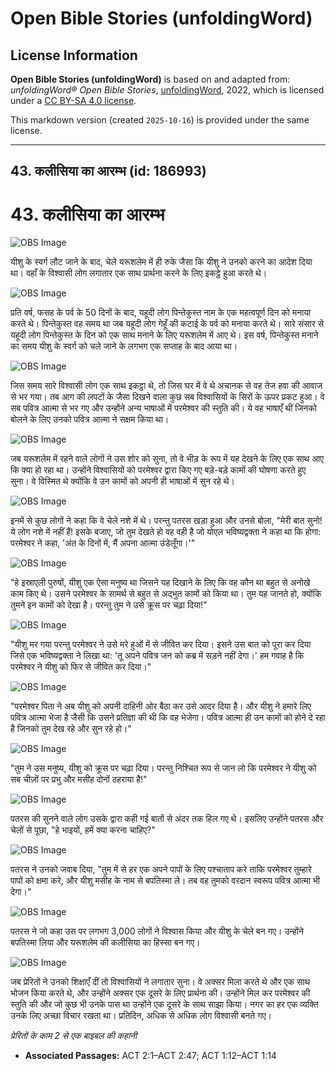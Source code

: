 # Open Bible Stories (unfoldingWord)

## License Information

**Open Bible Stories (unfoldingWord)** is based on and adapted from: _unfoldingWord® Open Bible Stories_, [unfoldingWord](https://unfoldingword.org/utw), 2022, which is licensed under a [CC BY-SA 4.0 license](https://creativecommons.org/licenses/by-sa/4.0/legalcode.en).

This markdown version (created `2025-10-16`) is provided under the same license.



--------------------------------

## 43. कलीसिया का आरम्भ (id: 186993)

43\. कलीसिया का आरम्भ
=====================

![OBS Image](https://cdn.aquifer.bible/aquifer-content/resources/UWOBS/jpg/360px/obs-en-43-01.jpg)

यीशु के स्वर्ग लौट जाने के बाद, चेले यरूशलेम में ही रुके जैसा कि यीशु ने उनको करने का आदेश दिया था। वहाँ के विश्वासी लोग लगातार एक साथ प्रार्थना करने के लिए इकट्ठे हुआ करते थे।

![OBS Image](https://cdn.aquifer.bible/aquifer-content/resources/UWOBS/jpg/360px/obs-en-43-02.jpg)

प्रति वर्ष, फसह के पर्व के 50 दिनों के बाद, यहूदी लोग पिन्तेकुस्त नाम के एक महत्वपूर्ण दिन को मनाया करते थे। पिन्तेकुस्त वह समय था जब यहूदी लोग गेहूँ की कटाई के पर्व को मनाया करते थे। सारे संसार से यहूदी लोग पिन्तेकुस्त के दिन को एक साथ मनाने के लिए यरूशलेम में आए थे। इस वर्ष, पिन्तेकुस्त मनाने का समय यीशु के स्वर्ग को चले जाने के लगभग एक सप्ताह के बाद आया था।

![OBS Image](https://cdn.aquifer.bible/aquifer-content/resources/UWOBS/jpg/360px/obs-en-43-03.jpg)

जिस समय सारे विश्वासी लोग एक साथ इकट्ठा थे, तो जिस घर में वे थे अचानक से वह तेज हवा की आवाज से भर गया। तब आग की लपटों के जैसा दिखने वाला कुछ सब विश्वासियों के सिरों के ऊपर प्रकट हुआ। वे सब पवित्र आत्मा से भर गए और उन्होंने अन्य भाषाओं में परमेश्वर की स्तुति की। ये वह भाषाएँ थीं जिनको बोलने के लिए उनको पवित्र आत्मा ने सक्षम किया था।

![OBS Image](https://cdn.aquifer.bible/aquifer-content/resources/UWOBS/jpg/360px/obs-en-43-04.jpg)

जब यरूशलेम में रहने वाले लोगों ने उस शोर को सुना, तो वे भीड़ के रूप में यह देखने के लिए एक साथ आए कि क्या हो रहा था। उन्होंने विश्वासियों को परमेश्वर द्वारा किए गए बड़े\-बड़े कामों की घोषणा करते हुए सुना। वे विस्मित थे क्योंकि वे उन कामों को अपनी ही भाषाओं में सुन रहे थे।

![OBS Image](https://cdn.aquifer.bible/aquifer-content/resources/UWOBS/jpg/360px/obs-en-43-05.jpg)

इनमें से कुछ लोगों ने कहा कि वे चेले नशे में थे। परन्तु पतरस खड़ा हुआ और उनसे बोला, "मेरी बात सुनो! ये लोग नशे में नहीं हैं! इसके बजाए, जो तुम देखते हो वह वही है जो योएल भविष्यद्वक्ता ने कहा था कि होगा: परमेश्वर ने कहा, 'अंत के दिनों में, मैं अपना आत्मा उंडेलूँगा।'"

![OBS Image](https://cdn.aquifer.bible/aquifer-content/resources/UWOBS/jpg/360px/obs-en-43-06.jpg)

"हे इस्राएली पुरुषों, यीशु एक ऐसा मनुष्य था जिसने यह दिखाने के लिए कि वह कौन था बहुत से अनोखे काम किए थे। उसने परमेश्वर के सामर्थ से बहुत से अद्भुत कामों को किया था। तुम यह जानते हो, क्योंकि तुमने इन कामों को देखा है। परन्तु तुम ने उसे क्रूस पर चढ़ा दिया!"

![OBS Image](https://cdn.aquifer.bible/aquifer-content/resources/UWOBS/jpg/360px/obs-en-43-07.jpg)

"यीशु मर गया परन्तु परमेश्वर ने उसे मरे हुओं में से जीवित कर दिया। इसने उस बात को पूरा कर दिया जिसे एक भविष्यद्वक्ता ने लिखा था: 'तू अपने पवित्र जन को कब्र में सड़ने नहीं देगा।' हम गवाह है कि परमेश्वर ने यीशु को फिर से जीवित कर दिया।"

![OBS Image](https://cdn.aquifer.bible/aquifer-content/resources/UWOBS/jpg/360px/obs-en-43-08.jpg)

"परमेश्वर पिता ने अब यीशु को अपनी दाहिनी ओर बैठा कर उसे आदर दिया है। और यीशु ने हमारे लिए पवित्र आत्मा भेजा है जैसी कि उसने प्रतिज्ञा की थी कि वह भेजेगा। पवित्र आत्मा ही उन कामों को होने दे रहा है जिनको तुम देख रहे और सुन रहे हो।"

![OBS Image](https://cdn.aquifer.bible/aquifer-content/resources/UWOBS/jpg/360px/obs-en-43-09.jpg)

"तुम ने उस मनुष्य, यीशु को क्रूस पर चढ़ा दिया। परन्तु निश्चित रूप से जान लो कि परमेश्वर ने यीशु को सब चीज़ों पर प्रभु और मसीह दोनों ठहराया है!"

![OBS Image](https://cdn.aquifer.bible/aquifer-content/resources/UWOBS/jpg/360px/obs-en-43-10.jpg)

पतरस की सुनने वाले लोग उसके द्वारा कही गई बातों से अंदर तक हिल गए थे। इसलिए उन्होंने पतरस और चेलों से पूछा, "हे भाइयों, हमें क्या करना चाहिए?"

![OBS Image](https://cdn.aquifer.bible/aquifer-content/resources/UWOBS/jpg/360px/obs-en-43-11.jpg)

पतरस ने उनको जवाब दिया, "तुम में से हर एक अपने पापों के लिए पश्चाताप करे ताकि परमेश्वर तुम्हारे पापों को क्षमा करे, और यीशु मसीह के नाम से बपतिस्मा ले। तब वह तुमको वरदान स्वरूप पवित्र आत्मा भी देगा।"

![OBS Image](https://cdn.aquifer.bible/aquifer-content/resources/UWOBS/jpg/360px/obs-en-43-12.jpg)

पतरस ने जो कहा उस पर लगभग 3,000 लोगों ने विश्वास किया और यीशु के चेले बन गए। उन्होंने बपतिस्मा लिया और यरूशलेम की कलीसिया का हिस्सा बन गए।

![OBS Image](https://cdn.aquifer.bible/aquifer-content/resources/UWOBS/jpg/360px/obs-en-43-13.jpg)

जब प्रेरितों ने उनको शिक्षाएँ दीं तो विश्वासियों ने लगातार सुना। वे अक्सर मिला करते थे और एक साथ भोजन किया करते थे, और उन्होंने अक्सर एक दूसरे के लिए प्रार्थना की। उन्होंने मिल कर परमेश्वर की स्तुति की और जो कुछ भी उनके पास था उन्होंने एक दूसरे के साथ साझा किया। नगर का हर एक व्यक्ति उनके लिए अच्छा विचार रखता था। प्रतिदिन, अधिक से अधिक लोग विश्वासी बनते गए।

*प्रेरितों के काम 2 से एक बाइबल की कहानी*

* **Associated Passages:** ACT 2:1–ACT 2:47; ACT 1:12–ACT 1:14

